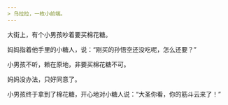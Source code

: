 ```yaml
---
> 乌拉拉，一枚小前端。
---
```


大街上，有个小男孩吵着要买棉花糖。

妈妈指着他手里的小糖人，说：“刚买的孙悟空还没吃呢，怎么还要？”

小男孩不听，赖在原地，非要买棉花糖不可。

妈妈没办法，只好同意了。

小男孩终于拿到了棉花糖，开心地对小糖人说：“大圣你看，你的筋斗云来了！”
